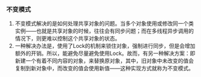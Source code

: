 ### 不变模式
1. 不变模式解决的是如何处理共享对象的问题。当多个对象使用或修改同一个类实例——也就是共享对象的时候，往往会有同步问题；而在多线程异步调用的情况下，则更难以控制这个共享对象的状态。
2. 一种解决办法是，使用了Lock的机制来锁住对象，强制进行同步，但是会增加额外的开销。所以，能避免尽量避免使用Lock。故而，有另一种解决方案：即新建一个有着不同内容的对象，来替换原对象，其中，旧对象中未改变的值会复制到新对象中，而改变的值会使用新值——这种实现方式就称为不变模式。